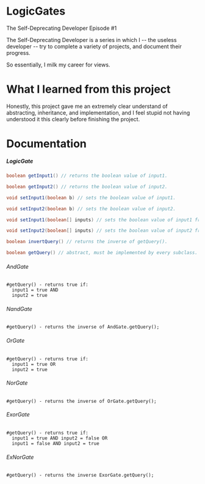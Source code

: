 # LogicGates
The Self-Deprecating Developer Episode #1

The Self-Deprecating Developer is a series in which I -- the useless developer -- try to complete a variety of projects, and document their progress.

So essentially, I milk my career for views.

# What I learned from this project

Honestly, this project gave me an extremely clear understand of abstracting, inheritance, and implementation, and I feel stupid not having understood it this clearly before finishing the project.

# Documentation

##### LogicGate
```java
boolean getInput1() // returns the boolean value of input1.

boolean getInput2() // returns the boolean value of input2.

void setInput1(boolean b) // sets the boolean value of input1.

void setInput2(boolean b) // sets the boolean value of input2.

void setInput1(boolean[] inputs) // sets the boolean value of input1 from the first item in a boolean array.

void setInput2(boolean[] inputs) // sets the boolean value of input2 from the second item in a boolean array.

boolean invertQuery() // returns the inverse of getQuery().

boolean getQuery() // abstract, must be implemented by every subclass.
```

###### AndGate
```
#getQuery() - returns true if:
  input1 = true AND
  input2 = true
```

###### NandGate
```
#getQuery() - returns the inverse of AndGate.getQuery();
```

###### OrGate
```
#getQuery() - returns true if:
  input1 = true OR
  input2 = true
```

###### NorGate
```
#getQuery() - returns the inverse of OrGate.getQuery();
```

###### ExorGate
```
#getQuery() - returns true if:
  input1 = true AND input2 = false OR
  input1 = false AND input2 = true
```

###### ExNorGate
```
#getQuery() - returns the inverse ExorGate.getQuery();
```
